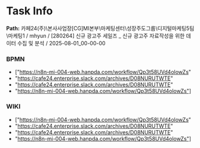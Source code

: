 # Task Info

**Path:** 카페24(주)\본사사업장\[CG]MI본부\마케팅센터\성장주도그룹\디지털마케팅5팀\마케팅1 / mhyun / [280264] 신규 광고주 세일즈 _ 신규 광고주 자료작성을 위한 데이터 수집 및 분석 / 2025-08-01_00-00-00

### BPMN
- ["https://n8n-mi-004-web.hanpda.com/workflow/Qp3t58UVd4olowZs"
- "https://cafe24.enterprise.slack.com/archives/D08NURUTWTE"
- "https://cafe24.enterprise.slack.com/archives/D08NURUTWTE"
- "https://n8n-mi-004-web.hanpda.com/workflow/Qp3t58UVd4olowZs"]

### WIKI
- ["https://n8n-mi-004-web.hanpda.com/workflow/Qp3t58UVd4olowZs"
- "https://cafe24.enterprise.slack.com/archives/D08NURUTWTE"
- "https://cafe24.enterprise.slack.com/archives/D08NURUTWTE"
- "https://n8n-mi-004-web.hanpda.com/workflow/Qp3t58UVd4olowZs"]

